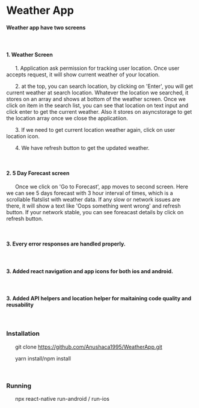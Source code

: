 # Weather App

<h4> Weather app have two screens </h4>

&nbsp; &nbsp;<h4>1. Weather Screen</h4>

&nbsp; &nbsp; &nbsp;     1. Application ask permission for tracking user location. Once user accepts request, it will show current weather of your location.

&nbsp; &nbsp; &nbsp;     2. at the top, you can search location, by clicking on 'Enter', you will get current weather at search location. Whatever the location we searched, it stores on an array and shows at bottom of the weather screen. Once we click on item in the search list, you can see that location on text input and click enter to get the current weather. Also it stores on asyncstorage to get the location array once we close the applicatiion.

&nbsp; &nbsp; &nbsp;     3. If we need to get current location weather again, click on user location icon.

&nbsp; &nbsp; &nbsp;     4. We have refresh button to get the updated weather.


&nbsp; &nbsp;<h4>2. 5 Day Forecast screen</h4> 

&nbsp; &nbsp; &nbsp;     Once we click on 'Go to Forecast', app moves to second screen. Here we can see 5 days forecast with 3 hour interval of times, which is a scrollable flatslist with weather data. If any slow or network issues are there, it will show a text  like 'Oops something went wrong' and refresh button. If your network stable, you can see foreacast details by click on refresh button.


&nbsp;&nbsp;<h4>3. Every error responses are handled properly.</h4>


&nbsp;&nbsp;<h4>3. Added react navigation and app icons for both ios and android.</h4>


&nbsp;&nbsp;<h4>3. Added API helpers and location helper for maitaining code quality and reusability</h4>


&nbsp;&nbsp;<h3> Installation </h3>

&nbsp; &nbsp; &nbsp;     git clone https://github.com/Anushaca1995/WeatherApp.git

&nbsp; &nbsp; &nbsp;     yarn install/npm install


&nbsp;&nbsp;<h3> Running </h3>

&nbsp; &nbsp; &nbsp;     npx react-native run-android / run-ios


   


